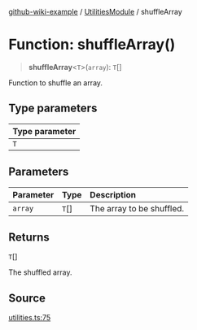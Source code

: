 [github-wiki-example](../wiki/Home) / [UtilitiesModule](../wiki/UtilitiesModule) / shuffleArray

# Function: shuffleArray()

> **shuffleArray**\<`T`\>(`array`): `T`[]

Function to shuffle an array.

## Type parameters

| Type parameter |
| :------ |
| `T` |

## Parameters

| Parameter | Type | Description |
| :------ | :------ | :------ |
| `array` | `T`[] | The array to be shuffled. |

## Returns

`T`[]

The shuffled array.

## Source

[utilities.ts:75](https://github.com/typedoc2md/typedoc-plugin-markdown-examples/blob/bacb1c2264a9626cba5f9e7959f4fc899171a745/examples/src/utilities.ts#L75)
